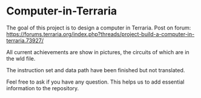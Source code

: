 # Computer-in-Terraria
The goal of this project is to design a computer in Terraria. Post on forum: https://forums.terraria.org/index.php?threads/project-build-a-computer-in-terraria.73927/

All current achievements are show in pictures, the circuits of which are in the wld file.

The instruction set and data path have been finished but not translated.

Feel free to ask if you have any question. This helps us to add essential information to the repository.

